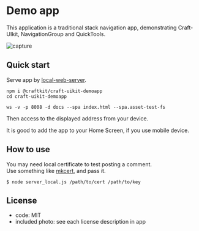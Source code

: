 
# Demo app

This application is a traditional stack navigation app, demonstrating Craft-UIkit, NavigationGroup and QuickTools.

![capture](https://user-images.githubusercontent.com/4404088/54261343-e4659780-45ae-11e9-8d64-95d89b9eed7a.gif)


## Quick start

Serve app by [local-web-server](https://www.npmjs.com/package/local-web-server).

``` 
npm i @craftkit/craft-uikit-demoapp
cd craft-uikit-demoapp

ws -v -p 8008 -d docs --spa index.html --spa.asset-test-fs
``` 

Then access to the displayed address from your device.  

It is good to add the app to your Home Screen, if you use mobile device.  


## How to use

You may need local certificate to test posting a comment.  
Use something like [mkcert](https://github.com/FiloSottile/mkcert), and pass it.

``` 
$ node server_local.js /path/to/cert /path/to/key
``` 

## License

* code: MIT
* included photo: see each license description in app


